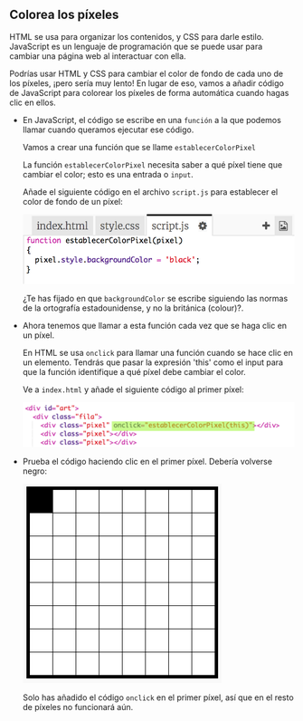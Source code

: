 ## Colorea los píxeles

HTML se usa para organizar los contenidos, y CSS para darle estilo. JavaScript es un lenguaje de programación que se puede usar para cambiar una página web al interactuar con ella. 

Podrías usar HTML y CSS para cambiar el color de fondo de cada uno de los píxeles, ¡pero sería muy lento! En lugar de eso, vamos a añadir código de JavaScript para colorear los píxeles de forma automática cuando hagas clic en ellos. 

+ En JavaScript, el código se escribe en una `función` a la que podemos llamar cuando queramos ejecutar ese código. 

	Vamos a crear una función que se llame `establecerColorPixel`

	La función `establecerColorPixel` necesita saber a qué píxel tiene que cambiar el color; esto es una entrada o `input`.

	Añade el siguiente código en el archivo `script.js` para establecer el color de fondo de un píxel:

	![screenshot](images/pixel-art-set-pixel-colour.png)

	¿Te has fijado en que `backgroundColor` se escribe siguiendo las normas de la ortografía estadounidense, y no la británica (colour)?. 

+ Ahora tenemos que llamar a esta función cada vez que se haga clic en un píxel.

	En HTML se usa `onclick` para llamar una función cuando se hace clic en un elemento. Tendrás que pasar la expresión 'this' como el input para que la función identifique a qué píxel debe cambiar el color. 

	Ve a `index.html` y añade el siguiente código al primer píxel:

	![screenshot](images/pixel-art-onclick.png)

+ Prueba el código haciendo clic en el primer píxel. Debería volverse negro:

	![screenshot](images/pixel-art-black.png)

	Solo has añadido el código `onclick` en el primer píxel, así que en el resto de píxeles no funcionará aún. 
